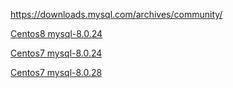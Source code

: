 https://downloads.mysql.com/archives/community/

[Centos8 mysql-8.0.24](https://cdn.mysql.com//Downloads/MySQL-8.0/mysql-8.0.24-1.el8.x86_64.rpm-bundle.tar)

[Centos7 mysql-8.0.24](https://cdn.mysql.com//Downloads/MySQL-8.0/mysql-8.0.24-1.el7.x86_64.rpm-bundle.tar)

[Centos7 mysql-8.0.28](https://cdn.mysql.com//Downloads/MySQL-8.0/mysql-8.0.28-el7-x86_64.tar)
